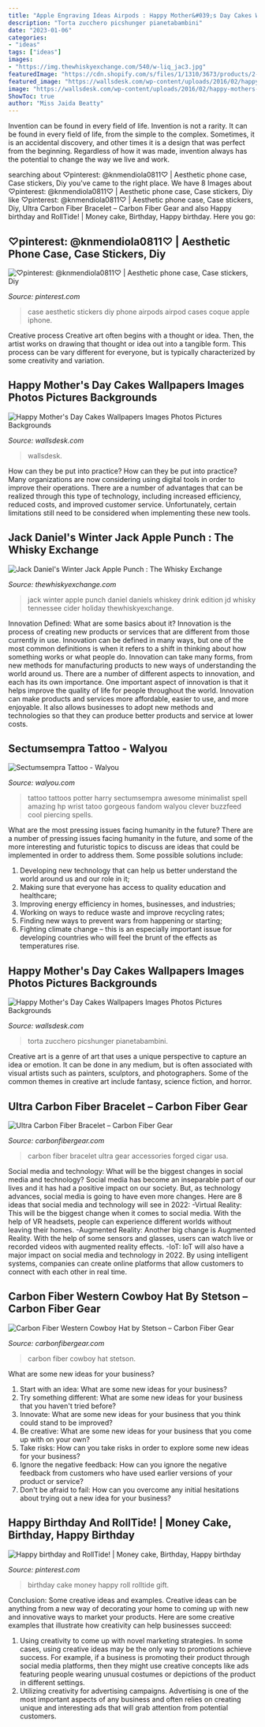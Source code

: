 ```yaml
---
title: "Apple Engraving Ideas Airpods : Happy Mother&#039;s Day Cakes Wallpapers Images Photos Pictures Backgrounds"
description: "Torta zucchero picshunger pianetabambini"
date: "2023-01-06"
categories:
- "ideas"
tags: ["ideas"]
images:
- "https://img.thewhiskyexchange.com/540/w-liq_jac3.jpg"
featuredImage: "https://cdn.shopify.com/s/files/1/1310/3673/products/2-ultra-carbon-fiber-bracelet_dec6e398-4865-440a-81ff-a3c75e1a57f8_1200x1200.jpg?v=1569160512"
featured_image: "https://wallsdesk.com/wp-content/uploads/2016/02/happy-mothers-day-cakes-Images.jpg"
image: "https://wallsdesk.com/wp-content/uploads/2016/02/happy-mothers-day-cakes-Pictures.jpg"
ShowToc: true
author: "Miss Jaida Beatty"
---
```



Invention can be found in every field of life.
Invention is not a rarity. It can be found in every field of life, from the simple to the complex. Sometimes, it is an accidental discovery, and other times it is a design that was perfect from the beginning. Regardless of how it was made, invention always has the potential to change the way we live and work.

	

		
searching about ♡pinterest: @knmendiola0811♡ | Aesthetic phone case, Case stickers, Diy you've came to the right place. We have 8 Images about ♡pinterest: @knmendiola0811♡ | Aesthetic phone case, Case stickers, Diy like ♡pinterest: @knmendiola0811♡ | Aesthetic phone case, Case stickers, Diy, Ultra Carbon Fiber Bracelet – Carbon Fiber Gear and also Happy birthday and RollTide! | Money cake, Birthday, Happy birthday. Here you go:
		
    
## ♡pinterest: @knmendiola0811♡ | Aesthetic Phone Case, Case Stickers, Diy

<img loading=lazy src="https://i.pinimg.com/736x/1d/d0/68/1dd068515aa8c1f37777651a2c43fdee.jpg" onerror="this.onerror=null;this.src='https://tse3.mm.bing.net/th?id=OIP.sAhZAk8rOY4uARF4OaCowgHaLN&amp;pid=15.1';" alt="♡pinterest: @knmendiola0811♡ | Aesthetic phone case, Case stickers, Diy">

_Source: pinterest.com_

>case aesthetic stickers diy phone airpods airpod cases coque apple iphone. 

	

Creative process
Creative art often begins with a thought or idea. Then, the artist works on drawing that thought or idea out into a tangible form. This process can be vary different for everyone, but is typically characterized by some creativity and variation.

    
## Happy Mother&#039;s Day Cakes Wallpapers Images Photos Pictures Backgrounds

<img loading=lazy src="https://wallsdesk.com/wp-content/uploads/2016/02/happy-mothers-day-cakes-Images.jpg" onerror="this.onerror=null;this.src='https://tse2.mm.bing.net/th?id=OIP.vlNzkjTYqISskepuMRWJbQHaFj&amp;pid=15.1';" alt="Happy Mother&#039;s Day Cakes Wallpapers Images Photos Pictures Backgrounds">

_Source: wallsdesk.com_

>wallsdesk. 

	

How can they be put into practice?
How can they be put into practice? Many organizations are now considering using digital tools in order to improve their operations.  There are a number of advantages that can be realized through this type of technology, including increased efficiency, reduced costs, and improved customer service. Unfortunately, certain limitations still need to be considered when implementing these new tools.

    
## Jack Daniel&#039;s Winter Jack Apple Punch : The Whisky Exchange

<img loading=lazy src="https://img.thewhiskyexchange.com/540/w-liq_jac3.jpg" onerror="this.onerror=null;this.src='https://tse2.mm.bing.net/th?id=OIP.xItIGgK7Dtlr9oXsHxAYSAHaJ4&amp;pid=15.1';" alt="Jack Daniel&#039;s Winter Jack Apple Punch : The Whisky Exchange">

_Source: thewhiskyexchange.com_

>jack winter apple punch daniel daniels whiskey drink edition jd whisky tennessee cider holiday thewhiskyexchange. 

	

Innovation Defined: What are some basics about it?
Innovation is the process of creating new products or services that are different from those currently in use. Innovation can be defined in many ways, but one of the most common definitions is when it refers to a shift in thinking about how something works or what people do. Innovation can take many forms, from new methods for manufacturing products to new ways of understanding the world around us. There are a number of different aspects to innovation, and each has its own importance.
One important aspect of innovation is that it helps improve the quality of life for people throughout the world. Innovation can make products and services more affordable, easier to use, and more enjoyable. It also allows businesses to adopt new methods and technologies so that they can produce better products and service at lower costs.

    
## Sectumsempra Tattoo - Walyou

<img loading=lazy src="https://walyou.com/wp-content/uploads/2013/07/Sectumsempra-Tattoo.jpg" onerror="this.onerror=null;this.src='https://tse3.mm.bing.net/th?id=OIP.hPjHOZacxVIfuf7iXosEqgHaFj&amp;pid=15.1';" alt="Sectumsempra Tattoo - Walyou">

_Source: walyou.com_

>tattoo tattoos potter harry sectumsempra awesome minimalist spell amazing hp wrist tatoo gorgeous fandom walyou clever buzzfeed cool piercing spells. 

	

What are the most pressing issues facing humanity in the future?
There are a number of pressing issues facing humanity in the future, and some of the more interesting and futuristic topics to discuss are ideas that could be implemented in order to address them. Some possible solutions include: 
1) Developing new technology that can help us better understand the world around us and our role in it; 
2) Making sure that everyone has access to quality education and healthcare; 
3) Improving energy efficiency in homes, businesses, and industries; 
4) Working on ways to reduce waste and improve recycling rates; 
5) Finding new ways to prevent wars from happening or starting; 
6) Fighting climate change – this is an especially important issue for developing countries who will feel the brunt of the effects as temperatures rise.

    
## Happy Mother&#039;s Day Cakes Wallpapers Images Photos Pictures Backgrounds

<img loading=lazy src="https://wallsdesk.com/wp-content/uploads/2016/02/happy-mothers-day-cakes-Pictures.jpg" onerror="this.onerror=null;this.src='https://tse4.mm.bing.net/th?id=OIP.qaAsQzdNhCvP-01_W8x9DgHaFj&amp;pid=15.1';" alt="Happy Mother&#039;s Day Cakes Wallpapers Images Photos Pictures Backgrounds">

_Source: wallsdesk.com_

>torta zucchero picshunger pianetabambini. 

	

Creative art is a genre of art that uses a unique perspective to capture an idea or emotion. It can be done in any medium, but is often associated with visual artists such as painters, sculptors, and photographers. Some of the common themes in creative art include fantasy, science fiction, and horror.

    
## Ultra Carbon Fiber Bracelet – Carbon Fiber Gear

<img loading=lazy src="https://cdn.shopify.com/s/files/1/1310/3673/products/2-ultra-carbon-fiber-bracelet_dec6e398-4865-440a-81ff-a3c75e1a57f8_1200x1200.jpg?v=1569160512" onerror="this.onerror=null;this.src='https://tse4.mm.bing.net/th?id=OIP.yFe9UdSYQAjtDL5u2PzxGAHaFj&amp;pid=15.1';" alt="Ultra Carbon Fiber Bracelet – Carbon Fiber Gear">

_Source: carbonfibergear.com_

>carbon fiber bracelet ultra gear accessories forged cigar usa. 

	

Social media and technology: What will be the biggest changes in social media and technology?
Social media has become an inseparable part of our lives and it has had a positive impact on our society. But, as technology advances, social media is going to have even more changes. Here are 8 ideas that social media and technology will see in 2022: 
-Virtual Reality: This will be the biggest change when it comes to social media. With the help of VR headsets, people can experience different worlds without leaving their homes. 
-Augmented Reality: Another big change is Augmented Reality. With the help of some sensors and glasses, users can watch live or recorded videos with augmented reality effects. 
-IoT: IoT will also have a major impact on social media and technology in 2022. By using intelligent systems, companies can create online platforms that allow customers to connect with each other in real time.

    
## Carbon Fiber Western Cowboy Hat By Stetson – Carbon Fiber Gear

<img loading=lazy src="http://cdn.shopify.com/s/files/1/1310/3673/products/1-carbon-fiber-cowboy-hat-stetson_1200x1200.jpg?v=1568967323" onerror="this.onerror=null;this.src='https://tse4.mm.bing.net/th?id=OIP.O3ywGBUg0HIuuI5oApvI3QHaFj&amp;pid=15.1';" alt="Carbon Fiber Western Cowboy Hat by Stetson – Carbon Fiber Gear">

_Source: carbonfibergear.com_

>carbon fiber cowboy hat stetson. 

	

What are some new ideas for your business?
1. Start with an idea: What are some new ideas for your business? 
2. Try something different: What are some new ideas for your business that you haven't tried before? 
3. Innovate: What are some new ideas for your business that you think could stand to be improved? 
4. Be creative: What are some new ideas for your business that you come up with on your own? 
5. Take risks: How can you take risks in order to explore some new ideas for your business? 
6. Ignore the negative feedback: How can you ignore the negative feedback from customers who have used earlier versions of your product or service? 
7. Don't be afraid to fail: How can you overcome any initial hesitations about trying out a new idea for your business?

    
## Happy Birthday And RollTide! | Money Cake, Birthday, Happy Birthday

<img loading=lazy src="https://i.pinimg.com/736x/9b/f0/29/9bf029e861ab0cf8bd464deb2821f0ff.jpg" onerror="this.onerror=null;this.src='https://tse4.mm.bing.net/th?id=OIP.ByHWQ-SQixXCzj564vYm1wHaMi&amp;pid=15.1';" alt="Happy birthday and RollTide! | Money cake, Birthday, Happy birthday">

_Source: pinterest.com_

>birthday cake money happy roll rolltide gift. 

	

Conclusion: Some creative ideas and examples.
Creative ideas can be anything from a new way of decorating your home to coming up with new and innovative ways to market your products. Here are some creative examples that illustrate how creativity can help businesses succeed:
1. Using creativity to come up with novel marketing strategies. In some cases, using creative ideas may be the only way to promotions achieve success. For example, if a business is promoting their product through social media platforms, then they might use creative concepts like ads featuring people wearing unusual costumes or depictions of the product in different settings.
2. Utilizing creativity for advertising campaigns. Advertising is one of the most important aspects of any business and often relies on creating unique and interesting ads that will grab attention from potential customers.

